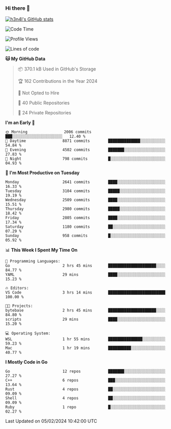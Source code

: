 ### Hi there 👋

[![h3n4l's GitHub stats](https://github-readme-stats.vercel.app/api?username=h3n4l&count_private=true&show_icons=true&theme=radical)](https://github.com/h3n4l/github-readme-stats)

<!--START_SECTION:waka-->
![Code Time](http://img.shields.io/badge/Code%20Time-1%2C836%20hrs%2017%20mins-blue)

![Profile Views](http://img.shields.io/badge/Profile%20Views-0-blue)

![Lines of code](https://img.shields.io/badge/From%20Hello%20World%20I%27ve%20Written-4.7%20million%20lines%20of%20code-blue)

**🐱 My GitHub Data** 

> 📦 370.1 kB Used in GitHub's Storage 
 > 
> 🏆 162 Contributions in the Year 2024
 > 
> 🚫 Not Opted to Hire
 > 
> 📜 40 Public Repositories 
 > 
> 🔑 24 Private Repositories 
 > 
**I'm an Early 🐤** 

```text
🌞 Morning                2006 commits        ███░░░░░░░░░░░░░░░░░░░░░░   12.40 % 
🌆 Daytime                8871 commits        ██████████████░░░░░░░░░░░   54.84 % 
🌃 Evening                4502 commits        ███████░░░░░░░░░░░░░░░░░░   27.83 % 
🌙 Night                  798 commits         █░░░░░░░░░░░░░░░░░░░░░░░░   04.93 % 
```
📅 **I'm Most Productive on Tuesday** 

```text
Monday                   2641 commits        ████░░░░░░░░░░░░░░░░░░░░░   16.33 % 
Tuesday                  3104 commits        █████░░░░░░░░░░░░░░░░░░░░   19.19 % 
Wednesday                2509 commits        ████░░░░░░░░░░░░░░░░░░░░░   15.51 % 
Thursday                 2980 commits        █████░░░░░░░░░░░░░░░░░░░░   18.42 % 
Friday                   2805 commits        ████░░░░░░░░░░░░░░░░░░░░░   17.34 % 
Saturday                 1180 commits        ██░░░░░░░░░░░░░░░░░░░░░░░   07.29 % 
Sunday                   958 commits         █░░░░░░░░░░░░░░░░░░░░░░░░   05.92 % 
```


📊 **This Week I Spent My Time On** 

```text
💬 Programming Languages: 
Go                       2 hrs 45 mins       █████████████████████░░░░   84.77 % 
YAML                     29 mins             ████░░░░░░░░░░░░░░░░░░░░░   15.23 % 

🔥 Editors: 
VS Code                  3 hrs 14 mins       █████████████████████████   100.00 % 

🐱‍💻 Projects: 
bytebase                 2 hrs 45 mins       █████████████████████░░░░   84.80 % 
scripts                  29 mins             ████░░░░░░░░░░░░░░░░░░░░░   15.20 % 

💻 Operating System: 
WSL                      1 hr 55 mins        ███████████████░░░░░░░░░░   59.23 % 
Mac                      1 hr 19 mins        ██████████░░░░░░░░░░░░░░░   40.77 % 
```

**I Mostly Code in Go** 

```text
Go                       12 repos            ███████░░░░░░░░░░░░░░░░░░   27.27 % 
C++                      6 repos             ███░░░░░░░░░░░░░░░░░░░░░░   13.64 % 
Rust                     4 repos             ██░░░░░░░░░░░░░░░░░░░░░░░   09.09 % 
Shell                    4 repos             ██░░░░░░░░░░░░░░░░░░░░░░░   09.09 % 
Ruby                     1 repo              █░░░░░░░░░░░░░░░░░░░░░░░░   02.27 % 
```




 Last Updated on 05/02/2024 10:42:00 UTC
<!--END_SECTION:waka-->

